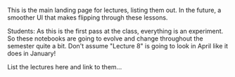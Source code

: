 This is the main landing page for lectures, listing them out. In the future, a smoother UI that makes flipping through these lessons.

Students: As this is the first pass at the class, everything is an experiment. So these notebooks are going to evolve and change throughout the semester quite a bit. Don't assume "Lecture 8" is going to look in April like it does in January!

List the lectures here and link to them...
